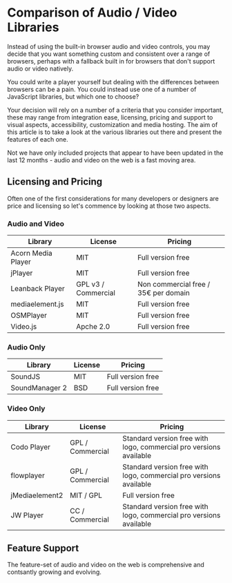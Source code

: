 Comparison of Audio / Video Libraries
=====================================

Instead of using the built-in browser audio and video controls, you may decide that you want something custom and consistent over a range of browsers, perhaps with a fallback built in for browsers that don't support audio or video natively.

You could write a player yourself but dealing with the differences between browsers can be a pain. You could instead use one of a number of JavaScript libraries, but which one to choose?

Your decision will rely on a number of a criteria that you consider important, these may range from integration ease, licensing, pricing and support to visual aspects, accessibility, customization and media hosting. The aim of this article is to take a look at the various libraries out there and present the features of each one.

Not we have only included projects that appear to have been updated in the last 12 months - audio and video on the web is a fast moving area.

Licensing and Pricing
---------------------

Often one of the first considerations for many developers or designers are price and licensing so let's commence by looking at those two aspects.



### Audio and Video

| Library                | License             | Pricing                              |
| ---------------------- | ------------------- | ------------------------------------ |
| Acorn Media Player     | MIT                 | Full version free                    |     
| jPlayer                | MIT                 | Full version free                    |
| Leanback Player        | GPL v3 / Commercial | Non commercial free / 35€ per domain |
| mediaelement.js        | MIT                 | Full version free                    |
| OSMPlayer              | MIT                 | Full version free                    |
| Video.js               | Apche 2.0           | Full version free                    |


### Audio Only

| Library                | License          | Pricing             |
| ---------------------- | ---------------- | ------------------- |
| SoundJS                | MIT              | Full version free   |
| SoundManager 2         | BSD              | Full version free   | 


### Video Only

| Library                | License          | Pricing                                                            |
| ---------------------- | ---------------- | -------------------------------------------------------------------| 
| Codo Player            | GPL / Commercial | Standard version free with logo, commercial pro versions available |
| flowplayer             | GPL / Commercial | Standard version free with logo, commercial pro versions available |
| jMediaelement2         | MIT / GPL        | Full version free                                                  |
| JW Player              | CC / Commercial  | Standard version free with logo, commercial pro versions available |


Feature Support
---------------

The feature-set of audio and video on the web is comprehensive and contsantly growing and evolving.


